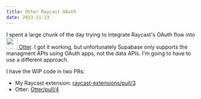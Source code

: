```yaml
---
title: Otter Raycast OAuth
date: 2023-11-23
---
```


I spent a large chunk of the day trying to integrate Raycast's OAuth flow into [<img src="https://raw.githubusercontent.com/mrmartineau/Otter/main/public/otter-logo.svg" width="30" height="30" class="mx-2 inline border-none" /> Otter](https://github.com/mrmartineau/Otter). I got it working, but unfortunately Supabase only supports the managment APIs using OAuth apps, not the data APIs. I'm going to have to use a different approach.

I have the WIP code in two PRs:

- My Raycast extension: [raycast-extensions/pull/3](https://github.com/mrmartineau/raycast-extensions/pull/3)
- Otter: [Otter/pull/4](https://github.com/mrmartineau/Otter/pull/4)
